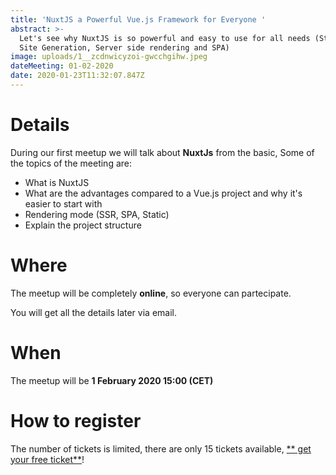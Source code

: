 ```yaml
---
title: 'NuxtJS a Powerful Vue.js Framework for Everyone '
abstract: >-
  Let's see why NuxtJS is so powerful and easy to use for all needs (Static  
  Site Generation, Server side rendering and SPA)
image: uploads/1__zcdnwicyzoi-gwcchgihw.jpeg
dateMeeting: 01-02-2020
date: 2020-01-23T11:32:07.847Z
---
```

# Details

During our first meetup we will talk about **NuxtJs** from the basic, Some of the topics of the meeting are:

* What is NuxtJS
* What are the advantages compared to a Vue.js project and why it's easier to start with
* Rendering mode (SSR, SPA, Static)
* Explain the project structure

# Where

The meetup will be completely **online**, so everyone can partecipate.

You will get all the details later via email.

# When

The meetup will be **1 February 2020 15:00 (CET)** 

# How to register

The number of tickets is limited, there are only 15 tickets available, [** get your free ticket**](https://www.eventbrite.com/e/82349558747)!

